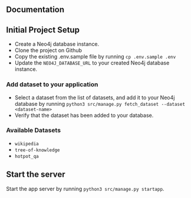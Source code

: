 ## Documentation

## Initial Project Setup

- Create a Neo4j database instance.
- Clone the project on Github
- Copy the existing .env.sample file by running `cp .env.sample .env`
- Update the `NEO4J_DATABASE_URL` to your created Neo4j database instance. 

### Add dataset to your application

- Select a dataset from the list of datasets, and add it to your Neo4j database by running `python3 src/manage.py fetch_dataset --dataset <dataset-name>`
- Verify that the dataset has been added to your database.

### Available Datasets

- `wikipedia`
- `tree-of-knowledge`
- `hotpot_qa`

## Start the server

Start the app server by running `python3 src/manage.py startapp`.